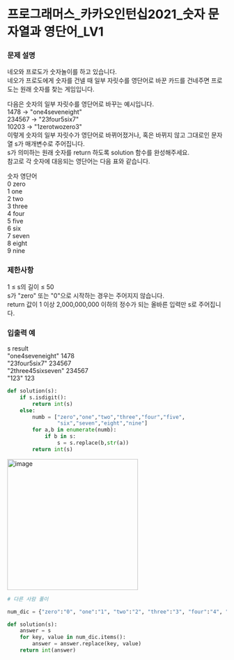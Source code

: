 # 프로그래머스_카카오인턴십2021_숫자 문자열과 영단어_LV1

### 문제 설명

네오와 프로도가 숫자놀이를 하고 있습니다.\
네오가 프로도에게 숫자를 건넬 때 일부 자릿수를 영단어로 바꾼 카드를 건네주면 프로도는 원래 숫자를 찾는 게임입니다.

다음은 숫자의 일부 자릿수를 영단어로 바꾸는 예시입니다.\
1478 → "one4seveneight"\
234567 → "23four5six7"\
10203 → "1zerotwozero3"\
이렇게 숫자의 일부 자릿수가 영단어로 바뀌어졌거나, 혹은 바뀌지 않고 그대로인 문자열 s가 매개변수로 주어집니다.\
s가 의미하는 원래 숫자를 return 하도록 solution 함수를 완성해주세요.\
참고로 각 숫자에 대응되는 영단어는 다음 표와 같습니다.

숫자	영단어\
0	zero\
1	one\
2	two\
3	three\
4	four\
5	five\
6	six\
7	seven\
8	eight\
9	nine


### 제한사항

1 ≤ s의 길이 ≤ 50\
s가 "zero" 또는 "0"으로 시작하는 경우는 주어지지 않습니다.\
return 값이 1 이상 2,000,000,000 이하의 정수가 되는 올바른 입력만 s로 주어집니다.


### 입출력 예

s	result\
"one4seveneight"	1478\
"23four5six7"	234567\
"2three45sixseven"	234567\
"123"	123



```python
def solution(s):
    if s.isdigit():
        return int(s)
    else:
        numb = ["zero","one","two","three","four","five",
                "six","seven","eight","nine"]
        for a,b in enumerate(numb):
            if b in s:
                s = s.replace(b,str(a))
        return int(s)
```


<img width="300" alt="image" src="https://user-images.githubusercontent.com/52664532/168202573-c521cc51-ff6d-4a0c-8b85-c46c0093e91c.png">



```python
# 다른 사람 풀이

num_dic = {"zero":"0", "one":"1", "two":"2", "three":"3", "four":"4", "five":"5", "six":"6", "seven":"7", "eight":"8", "nine":"9"}

def solution(s):
    answer = s
    for key, value in num_dic.items():
        answer = answer.replace(key, value)
    return int(answer)
```
